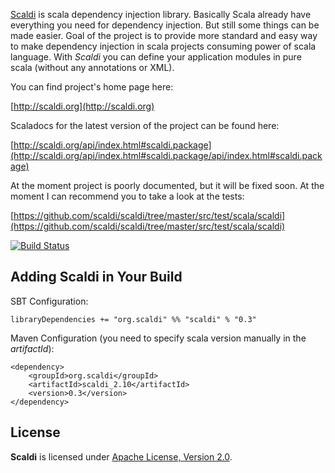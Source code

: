 [Scaldi](http://scaldi.org) is scala dependency injection library. Basically Scala
already have everything you need for dependency injection. But still some things can be made easier.
Goal of the project is to provide more standard and easy way to make dependency injection in scala
projects consuming power of scala language. With *Scaldi* you can define your application modules in pure scala
(without any annotations or XML).

You can find project's home page here:

[http://scaldi.org](http://scaldi.org)

Scaladocs for the latest version of the project can be found here:

[http://scaldi.org/api/index.html#scaldi.package](http://scaldi.org/api/index.html#scaldi.package/api/index.html#scaldi.package)

At the moment project is poorly documented, but it will be fixed soon. At the moment I can recommend you to take a look
at the tests:

[https://github.com/scaldi/scaldi/tree/master/src/test/scala/scaldi](https://github.com/scaldi/scaldi/tree/master/src/test/scala/scaldi)

[![Build Status](https://travis-ci.org/scaldi/scaldi.png?branch=master)](https://travis-ci.org/scaldi/scaldi)

## Adding Scaldi in Your Build

SBT Configuration:

    libraryDependencies += "org.scaldi" %% "scaldi" % "0.3"

Maven Configuration (you need to specify scala version manually in the *artifactId*):

    <dependency>
        <groupId>org.scaldi</groupId>
        <artifactId>scaldi_2.10</artifactId>
        <version>0.3</version>
    </dependency>

## License

**Scaldi** is licensed under [Apache License, Version 2.0](http://www.apache.org/licenses/LICENSE-2.0).
